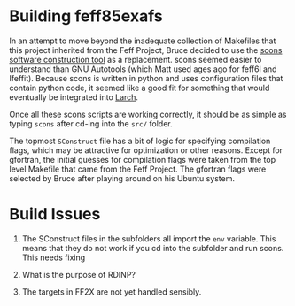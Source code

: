 # Building feff85exafs

In an attempt to move beyond the inadequate collection of Makefiles
that this project inherited from the Feff Project, Bruce decided to
use the [scons software construction tool](http://www.scons.org/) as a
replacement.  scons seemed easier to understand than GNU Autotools
(which Matt used ages ago for feff6l and Ifeffit).  Because scons is
written in python and uses configuration files that contain python
code, it seemed like a good fit for something that would eventually be
integrated into [Larch](https://github.com/xraypy/xraylarch).

Once all these scons scripts are working correctly, it should be as
simple as typing `scons` after cd-ing into the `src/` folder.

The topmost `SConstruct` file has a bit of logic for specifying
compilation flags, which may be attractive for optimization or other
reasons.  Except for gfortran, the initial guesses for compilation
flags were taken from the top level Makefile that came from the Feff
Project.  The gfortran flags were selected by Bruce after playing
around on his Ubuntu system.

# Build Issues

 1. The SConstruct files in the subfolders all import the `env`
    variable.  This means that they do not work if you cd into the
    subfolder and run scons.  This needs fixing
	
 2. What is the purpose of RDINP?
 
 3. The targets in FF2X are not yet handled sensibly.
 
